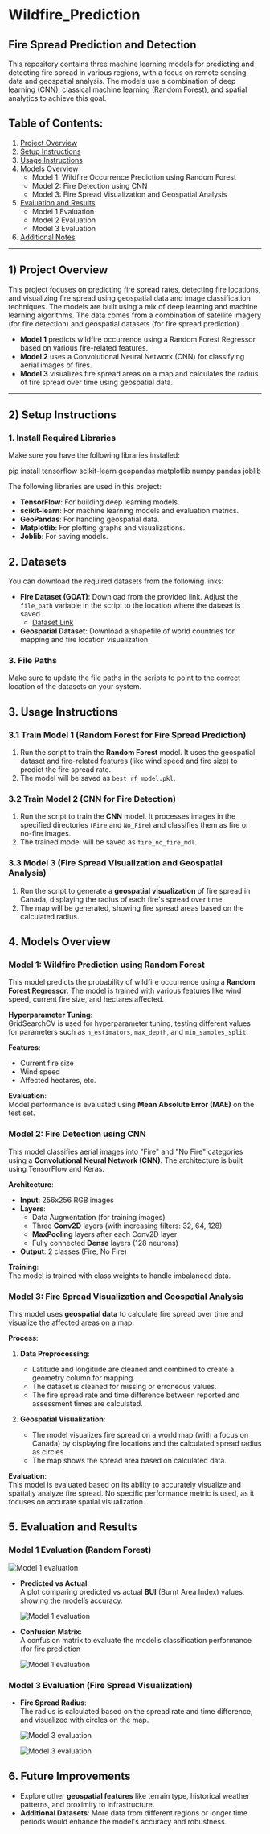 # Wildfire_Prediction

## Fire Spread Prediction and Detection

This repository contains three machine learning models for predicting and detecting fire spread in various regions, with a focus on remote sensing data and geospatial analysis. The models use a combination of deep learning (CNN), classical machine learning (Random Forest), and spatial analytics to achieve this goal.

## Table of Contents:

1. [Project Overview](#project-overview)
2. [Setup Instructions](#setup-instructions)
3. [Usage Instructions](#usage-instructions)
4. [Models Overview](#models-overview)
   - Model 1: Wildfire Occurrence Prediction using Random Forest
   - Model 2: Fire Detection using CNN
   - Model 3: Fire Spread Visualization and Geospatial Analysis
5. [Evaluation and Results](#evaluation-and-results)
   - Model 1 Evaluation
   - Model 2 Evaluation
   - Model 3 Evaluation
6. [Additional Notes](#additional-notes)

---

## 1) Project Overview

This project focuses on predicting fire spread rates, detecting fire locations, and visualizing fire spread using geospatial data and image classification techniques. The models are built using a mix of deep learning and machine learning algorithms. The data comes from a combination of satellite imagery (for fire detection) and geospatial datasets (for fire spread prediction).

- **Model 1** predicts wildfire occurrence using a Random Forest Regressor based on various fire-related features.
- **Model 2** uses a Convolutional Neural Network (CNN) for classifying aerial images of fires.
- **Model 3** visualizes fire spread areas on a map and calculates the radius of fire spread over time using geospatial data.

---

## 2) Setup Instructions

### 1. Install Required Libraries

Make sure you have the following libraries installed:

pip install tensorflow scikit-learn geopandas matplotlib numpy pandas joblib

The following libraries are used in this project:

- **TensorFlow**: For building deep learning models.
- **scikit-learn**: For machine learning models and evaluation metrics.
- **GeoPandas**: For handling geospatial data.
- **Matplotlib**: For plotting graphs and visualizations.
- **Joblib**: For saving models.

## 2. Datasets

You can download the required datasets from the following links:

- **Fire Dataset (GOAT)**: Download from the provided link. Adjust the `file_path` variable in the script to the location where the dataset is saved.
  - [Dataset Link](https://drive.google.com/drive/folders/1OFfNRu5bWIth2HiWtiAxw5_lkfTu1SR5)
- **Geospatial Dataset**: Download a shapefile of world countries for mapping and fire location visualization.

### 3. File Paths

Make sure to update the file paths in the scripts to point to the correct location of the datasets on your system.

## 3. Usage Instructions

### 3.1 Train Model 1 (Random Forest for Fire Spread Prediction)

1. Run the script to train the **Random Forest** model. It uses the geospatial dataset and fire-related features (like wind speed and fire size) to predict the fire spread rate.
2. The model will be saved as `best_rf_model.pkl`.

### 3.2 Train Model 2 (CNN for Fire Detection)

1. Run the script to train the **CNN** model. It processes images in the specified directories (`Fire` and `No_Fire`) and classifies them as fire or no-fire images.
2. The trained model will be saved as `fire_no_fire_mdl`.

### 3.3 Model 3 (Fire Spread Visualization and Geospatial Analysis)

1. Run the script to generate a **geospatial visualization** of fire spread in Canada, displaying the radius of each fire's spread over time.
2. The map will be generated, showing fire spread areas based on the calculated radius.

## 4. Models Overview

### Model 1: Wildfire Prediction using Random Forest

This model predicts the probability of wildfire occurrence using a **Random Forest Regressor**. The model is trained with various features like wind speed, current fire size, and hectares affected.

**Hyperparameter Tuning**:  
GridSearchCV is used for hyperparameter tuning, testing different values for parameters such as `n_estimators`, `max_depth`, and `min_samples_split`.

**Features**:
- Current fire size
- Wind speed
- Affected hectares, etc.

**Evaluation**:  
Model performance is evaluated using **Mean Absolute Error (MAE)** on the test set.

### Model 2: Fire Detection using CNN

This model classifies aerial images into "Fire" and "No Fire" categories using a **Convolutional Neural Network (CNN)**. The architecture is built using TensorFlow and Keras.

**Architecture**:
- **Input**: 256x256 RGB images
- **Layers**:
  - Data Augmentation (for training images)
  - Three **Conv2D** layers (with increasing filters: 32, 64, 128)
  - **MaxPooling** layers after each Conv2D layer
  - Fully connected **Dense** layers (128 neurons)
- **Output**: 2 classes (Fire, No Fire)

**Training**:  
The model is trained with class weights to handle imbalanced data.

### Model 3: Fire Spread Visualization and Geospatial Analysis

This model uses **geospatial data** to calculate fire spread over time and visualize the affected areas on a map.

**Process**:
1. **Data Preprocessing**:
   - Latitude and longitude are cleaned and combined to create a geometry column for mapping.
   - The dataset is cleaned for missing or erroneous values.
   - The fire spread rate and time difference between reported and assessment times are calculated.
   
2. **Geospatial Visualization**:
   - The model visualizes fire spread on a world map (with a focus on Canada) by displaying fire locations and the calculated spread radius as circles.
   - The map shows the spread area based on calculated data.

**Evaluation**:  
This model is evaluated based on its ability to accurately visualize and spatially analyze fire spread. No specific performance metric is used, as it focuses on accurate spatial visualization.

## 5. Evaluation and Results

### Model 1 Evaluation (Random Forest)

![Model 1 evaluation](https://github.com/YassineNajar/Wildfires_TSYP_Project/blob/main/assets/model_eval_1)


- **Predicted vs Actual**:  
  A plot comparing predicted vs actual **BUI** (Burnt Area Index) values, showing the model’s accuracy.

  ![Model 1 evaluation](https://github.com/YassineNajar/Wildfires_TSYP_Project/blob/main/assets/model_eval_2)

- **Confusion Matrix**:  
  A confusion matrix to evaluate the model’s classification performance (for fire prediction

  ![Model 1 evaluation](https://github.com/YassineNajar/Wildfires_TSYP_Project/blob/main/assets/model_eval_3)

### Model 3 Evaluation (Fire Spread Visualization)

- **Fire Spread Radius**:  
  The radius is calculated based on the spread rate and time difference, and visualized with circles on the map.
  
  ![Model 3 evaluation](https://github.com/YassineNajar/Wildfires_TSYP_Project/blob/main/assets/model_eval_4)

  ![Model 3 evaluation](https://github.com/YassineNajar/Wildfires_TSYP_Project/blob/main/assets/model_eval_5)

## 6. Future Improvements

- Explore other **geospatial features** like terrain type, historical weather patterns, and proximity to infrastructure.
- **Additional Datasets**: More data from different regions or longer time periods would enhance the model's accuracy and robustness.
